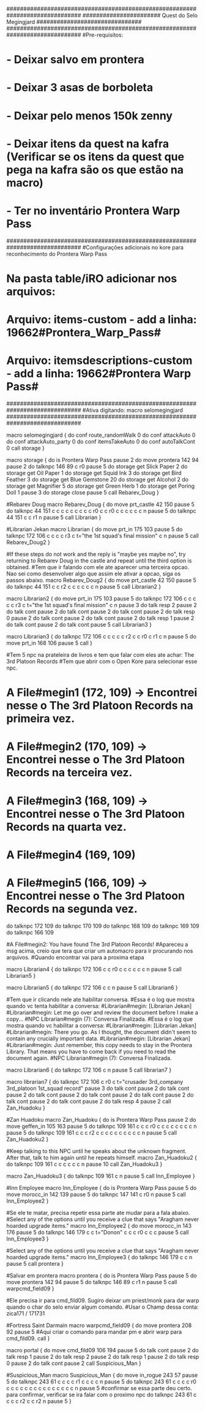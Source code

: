 ##############################################################################
####################### Quest do Selo Megingjard ###############################
##############################################################################
#Pre-requisitos:
# - Deixar salvo em prontera
# - Deixar 3 asas de borboleta
# - Deixar pelo menos 150k zenny
# - Deixar itens da quest na kafra (Verificar se os itens da quest que pega na kafra são os que estão na macro)
# - Ter no inventário Prontera Warp Pass
##############################################################################
#Configurações adicionais no kore para reconhecimento do Prontera Warp Pass
# Na pasta table/iRO adicionar nos arquivos:
# Arquivo: items-custom - add a linha: 19662#Prontera_Warp_Pass#
# Arquivo: itemsdescriptions-custom - add a linha: 19662#Prontera Warp Pass#
##############################################################################
#Ativa digitando: macro selomegingjard
##############################################################################

macro selomegingjard {
	do conf route_randomWalk 0
	do conf attackAuto 0
	do conf attackAuto_party 0
	do conf itemsTakeAuto 0
	do conf autoTalkCont 0
	call storage
}

macro storage {
	do is Prontera Warp Pass
	pause 2
	do move prontera 142 94
	pause 2
	do talknpc 146 89 c r0
	pause 5
	do storage get Slick Paper 2
	do storage get Oil Paper 1
	do storage get Squid Ink 3
	do storage get Bird Feather 3
	do storage get Blue Gemstone 20
	do storage get Alcohol 2
	do storage get Magnifier 5
	do storage get Green Herb 1
	do storage get Poring Doll 1
	pause 3
	do storage close
	pause 5
	call Rebarev_Doug
}

#Rebarev Doug
macro Rebarev_Doug {
	do move prt_castle 42 150
	pause 5
	do talknpc 44 151 c c c c c c c c c r0 c c r0 c c c c c c n
	pause 5
	do talknpc 44 151 c c r1 n
	pause 5
	call Librarian
}

#Librarian Jekan
macro Librarian {
	do move prt_in 175 103
	pause 5
	do talknpc 172 106 c c c c r3 c t="the 1st squad's final mission" c n
	pause 5
	call Rebarev_Doug2
}

#If these steps do not work and the reply is "maybe yes maybe no", try returning to Rebarev Doug in the castle and repeat until the third option is obtained.
#Tem que ir falando com ele ate aparecer uma terceira opcao. Nao sei como desenvolver algo que assim ele ativar a opcao, siga os passos abaixo.
macro Rebarev_Doug2 {
	do move prt_castle 42 150
	pause 5
	do talknpc 44 151 c c r2 c c c c c c n
	pause 5
	call Librarian2
}

macro Librarian2 {
	do move prt_in 175 103
	pause 5
	do talknpc 172 106 c c c c c r3 c t="the 1st squad's final mission" c n
	pause 3
	do talk resp 2
	pause 2
	do talk cont
	pause 2
	do talk cont
	pause 2
	do talk cont
	pause 2
	do talk resp 0
	pause 2
	do talk cont
	pause 2
	do talk cont
	pause 2
	do talk resp 1
	pause 2
	do talk cont
	pause 2
	do talk cont
	pause 5
	call Librarian3
}

macro Librarian3 {
	do talknpc 172 106 c c c c c r2 c c r0 c r1 c n
	pause 5
	do move prt_in 168 106
	pause 5
	call 
}
	
#Tem 5 npc na prateleira de livros e tem que falar com eles ate achar: The 3rd Platoon Records
#Tem que abrir com o Open Kore para selecionar esse npc.
# A File#megin1 (172, 109) -> Encontrei nesse o The 3rd Platoon Records na primeira vez.
# A File#megin2 (170, 109) -> Encontrei nesse o The 3rd Platoon Records na terceira vez.
# A File#megin3 (168, 109) -> Encontrei nesse o The 3rd Platoon Records na quarta vez.
# A File#megin4 (169, 109)
# A File#megin5 (166, 109) -> Encontrei nesse o The 3rd Platoon Records na segunda vez.

do talknpc 172 109
do talknpc 170 109
do talknpc 168 109
do talknpc 169 109
do talknpc 166 109

#A File#megin2: You have found The 3rd Platoon Records!
#Apareceu a msg acima, creio que tera que criar um automacro para ir procurando nos arquivos.
#Quando encontrar vai para a proxima etapa

macro Librarian4 {
	do talknpc 172 106 c c r0 c c c c c c n
	pause 5
	call Librarian5
}

macro Librarian5 {
	do talknpc 172 106 c c n
	pause 5
	call Librarian6
}

#Tem que ir clicando nele ate habilitar conversa.
#Essa é o log que mostra quando vc tenta habilitar a conversa:
#Librarian#megin: [Librarian Jekan]
#Librarian#megin: Let me go over and review the document before I make a copy...
#NPC Librarian#megin (7): Conversa Finalizada.
#Essa é o log que mostra quando vc habilitar a conversa:
#Librarian#megin: [Librarian Jekan]
#Librarian#megin: There you go. As I thought, the document didn't seem to contain any crucially important data.
#Librarian#megin: [Librarian Jekan]
#Librarian#megin: Just remember, this copy needs to stay in the Prontera Library. That means you have to come back if you need to read the document again.
#NPC Librarian#megin (7): Conversa Finalizada.

macro Librarian6 {
	do talknpc 172 106 c n
	pause 5
	call librarian7
}

macro librarian7 {
	do talknpc 172 106 c r0 c t="crusader 3rd_company 3rd_platoon 1st_squad record"
	pause 3
	do talk cont
	pause 2
	do talk cont
	pause 2
	do talk cont
	pause 2
	do talk cont
	pause 2
	do talk cont
	pause 2
	do talk cont
	pause 2
	do talk cont
	pause 2
	do talk resp 4
	pause 2
	call Zan_Huadoku
}

#Zan Huadoku
macro Zan_Huadoku {
	do is Prontera Warp Pass
	pause 2
	do move geffen_in 105 163
	pause 5
	do talknpc 109 161 c c c r0 c c c c c c c c n
	pause 5
	do talknpc 109 161 c c c r2 c c c c c c c c c c n
	pause 5
	call Zan_Huadoku2
}

#Keep talking to this NPC until he speaks about the unknown fragment. After that, talk to him again until he repeats himself.
macro Zan_Huadoku2 {
	do talknpc 109 161 c c c c c c n
	pause 10
	call Zan_Huadoku3
}

macro Zan_Huadoku3 {
	do talknpc 109 161 c n
	pause 5
	call Inn_Employee
}

#Inn Employee
macro Inn_Employee {
	do is Prontera Warp Pass
	pause 5
	do move morocc_in 142 139
	pause 5
	do talknpc 147 141 c r0 n
	pause 5
	call Inn_Employee2
}

#Se ele te matar, precisa repetir essa parte ate mudar para a fala abaixo.
#Select any of the options until you receive a clue that says "Aragham never hoarded upgrade items."
macro Inn_Employee2 {
	do move morocc_in 143 176
	pause 5
	do talknpc 146 179 c c t="Donon" c c c r0 c c c
	pause 5
	call Inn_Employee3
}

#Select any of the options until you receive a clue that says "Aragham never hoarded upgrade items."
macro Inn_Employee3 {
	do talknpc 146 179 c c n
	pause 5
	call prontera
}

#Salvar em prontera
macro prontera {
	do is Prontera Warp Pass
	pause 5
	do move prontera 142 94
	pause 5
	do talknpc 146 89 c r1 n
	pause 5
	call warpcmd_field09
}

#Ele precisa ir para cmd_fild09. Sugiro deixar um priest/monk para dar warp quando o char do selo enviar algum comando.
#Usar o Champ dessa conta: zica171 / 171731

#Fortress Saint Darmain
macro warpcmd_field09 {
	do move prontera 208 92
	pause 5
#Aqui criar o comando para mandar pm e abrir warp para cmd_fild09.
	call 
}

macro portal {
	do move cmd_fild09 106 194
	pause 5
	do talk cont
	pause 2
	do talk resp 1
	pause 2
	do talk resp 2
	pause 2
	do talk resp 1
	pause 2
	do talk resp 0
	pause 2
	do talk cont
	pause 2
	call Suspicious_Man
}

#Suspicious_Man
macro Suspicious_Man {
	do move in_rogue 243 57
	pause 5
	do talknpc 243 61 c c c c r1 c c c c n
	pause 5
	do talknpc 243 61 c c c c r0 c c c c c c c c c c c c c c c n
	pause 5
#confirmar se essa parte deu certo. para confirmar, verificar se ira falar com o proximo npc
	do talknpc 243 61 c c c c r2 c c r2 n
	pause 5
}



